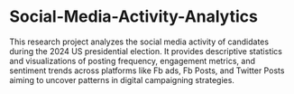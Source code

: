 # Social-Media-Activity-Analytics
This research project analyzes the social media activity of candidates during the 2024 US presidential election. It provides descriptive statistics and visualizations of posting frequency, engagement metrics, and sentiment trends across platforms like Fb ads, Fb Posts, and Twitter Posts aiming to uncover patterns in digital campaigning strategies.

